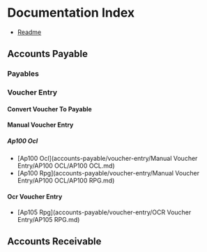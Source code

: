 # Documentation Index

- [Readme](Readme.md)

## Accounts Payable


### Payables


### Voucher Entry


#### Convert Voucher To Payable


#### Manual Voucher Entry


##### Ap100 Ocl

- [Ap100 Ocl](accounts-payable/voucher-entry/Manual Voucher Entry/AP100 OCL/AP100 OCL.md)
- [Ap100 Rpg](accounts-payable/voucher-entry/Manual Voucher Entry/AP100 OCL/AP100 RPG.md)

#### Ocr Voucher Entry

- [Ap105 Rpg](accounts-payable/voucher-entry/OCR Voucher Entry/AP105 RPG.md)

## Accounts Receivable
